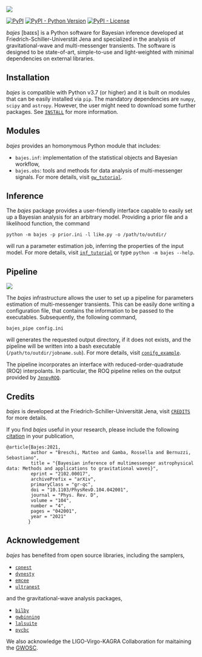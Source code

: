 ![](https://raw.githubusercontent.com/matteobreschi/bajes/release/v0.3.0/docs/bajes.png)

[![PyPI](https://img.shields.io/pypi/v/bajes)](https://pypi.org/project/bajes/)
[![PyPI - Python Version](https://img.shields.io/pypi/pyversions/bajes)](https://pypi.org/project/bajes/)
[![PyPI - License](https://img.shields.io/pypi/l/bajes)](https://pypi.org/project/bajes/)

*bajes* [baɪɛs] is a Python software for Bayesian inference developed at Friedrich-Schiller-Universtät Jena
and specialized in the analysis of gravitational-wave and multi-messenger transients.
The software is designed to be state-of-art, simple-to-use and light-weighted
with minimal dependencies on external libraries.

## Installation

*bajes* is compatible with Python v3.7 (or higher)
and it is built on modules that can be easily installed via `pip`.
The mandatory dependencies are `numpy`, `scipy` and `astropy`.
However, the user might need to download some further packages.
See [`INSTALL`](https://github.com/matteobreschi/bajes/tree/release/v0.3.0/INSTALL.md) for more information.

## Modules

*bajes* provides an homonymous Python module that includes:
* `bajes.inf`: implementation of the statistical objects and Bayesian workflow,
* `bajes.obs`: tools and methods for data analysis of multi-messenger signals.
For more details, visit [`gw_tutorial`](https://github.com/matteobreschi/bajes/tree/release/v0.3.0/docs/gw_tutorial.ipynb).

## Inference

The *bajes* package  provides a user-friendly interface capable to easily set up a
Bayesian analysis for an arbitrary model. Providing a prior file and a likelihood function, the command

    python -m bajes -p prior.ini -l like.py -o /path/to/outdir/

will run a parameter estimation job, inferring the properties of the input model.
For more details, visit [`inf_tutorial`](https://github.com/matteobreschi/bajes/tree/release/v0.3.0/docs/inf_tutorial.ipynb)
or type `python -m bajes --help`.

## Pipeline

![](https://raw.githubusercontent.com/matteobreschi/bajes/release/v0.3.0/docs/pipe.png)

The *bajes*  infrastructure allows the user to set up a pipeline for parameters
estimation of multi-messenger transients.
This can be easily done writing a configuration file,
that contains the information to be passed to the executables.
Subsequently, the following command,

    bajes_pipe config.ini

will generates the requested output directory, if it does not exists, and
the pipeline will be written into a bash executable (`/path/to/outdir/jobname.sub`).
For more details, visit [`conifg_example`](https://github.com/matteobreschi/bajes/tree/release/v0.3.0/docs/config_example.ini).

The pipeline incorporates an interface with reduced-order-quadratude (ROQ) interpolants.
In particular, the ROQ pipeline relies on the output provided by [`JenpyROQ`](https://github.com/gcarullo/JenpyROQ).

## Credits

*bajes* is developed at the Friedrich-Schiller-Universität Jena,
visit [`CREDITS`](https://github.com/matteobreschi/bajes/tree/release/v0.3.0/CREDITS.md) for more details.

If you find *bajes* useful in your research, please include the following [citation](https://arxiv.org/abs/2102.00017) in your publication,

    @article{Bajes:2021,
             author = "Breschi, Matteo and Gamba, Rossella and Bernuzzi, Sebastiano",
             title = "{Bayesian inference of multimessenger astrophysical data: Methods and applications to gravitational waves}",
             eprint = "2102.00017",
             archivePrefix = "arXiv",
             primaryClass = "gr-qc",
             doi = "10.1103/PhysRevD.104.042001",
             journal = "Phys. Rev. D",
             volume = "104",
             number = "4",
             pages = "042001",
             year = "2021"
            }

## Acknowledgement

*bajes* has benefited from open source libraries, including the samplers,
* [`cpnest`](https://johnveitch.github.io/cpnest/)
* [`dynesty`](https://dynesty.readthedocs.io/)
* [`emcee`](https://emcee.readthedocs.io/)
* [`ultranest`](https://johannesbuchner.github.io/UltraNest/)

and the gravitational-wave analysis packages,
* [`bilby`](https://lscsoft.docs.ligo.org/bilby/)
* [`gwbinning`](https://bitbucket.org/dailiang8/gwbinning/)
* [`lalsuite`](https://lscsoft.docs.ligo.org/lalsuite/)
* [`pycbc`](https://pycbc.org)

We also acknowledge the LIGO-Virgo-KAGRA Collaboration for maitaining the [GWOSC](https://www.gw-openscience.org).
